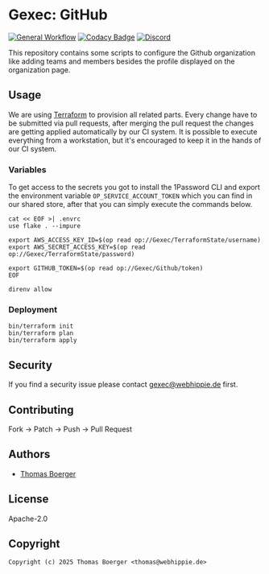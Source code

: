 # Gexec: GitHub

[![General Workflow](https://github.com/gexec/.github/actions/workflows/general.yml/badge.svg)](https://github.com/gexec/.github/actions/workflows/general.yml) [![Codacy Badge](https://app.codacy.com/project/badge/Grade/1f0977db4eba42e38b9796ae7edbb415)](https://app.codacy.com/gh/gexec/.github/dashboard?utm_source=gh&utm_medium=referral&utm_content=&utm_campaign=Badge_grade) [![Discord](https://img.shields.io/discord/1335976189025849395)](https://discord.gg/Yda8rD4ZkJ)

This repository contains some scripts to configure the Github organization like
adding teams and members besides the profile displayed on the organization page.

## Usage

We are using [Terraform][terraform] to provision all related parts. Every change
have to be submitted via pull requests, after merging the pull request the
changes are getting applied automatically by our CI system. It is possible to
execute everything from a workstation, but it's encouraged to keep it in the
hands of our CI system.

### Variables

To get access to the secrets you got to install the 1Password CLI and export the
environment variable `OP_SERVICE_ACCOUNT_TOKEN` which you can find in our shared
store, after that you can simply execute the commands below.

```console
cat << EOF >| .envrc
use flake . --impure

export AWS_ACCESS_KEY_ID=$(op read op://Gexec/TerraformState/username)
export AWS_SECRET_ACCESS_KEY=$(op read op://Gexec/TerraformState/password)

export GITHUB_TOKEN=$(op read op://Gexec/Github/token)
EOF

direnv allow
```

### Deployment

```console
bin/terraform init
bin/terraform plan
bin/terraform apply
```

## Security

If you find a security issue please contact
[gexec@webhippie.de](mailto:gexec@webhippie.de) first.

## Contributing

Fork -> Patch -> Push -> Pull Request

## Authors

*   [Thomas Boerger](https://github.com/tboerger)

## License

Apache-2.0

## Copyright

```console
Copyright (c) 2025 Thomas Boerger <thomas@webhippie.de>
```

[terraform]: https://www.terraform.io/
